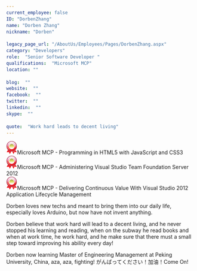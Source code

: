 ```yaml
---
current_employee: false
ID: "DorbenZhang"
name: "Dorben Zhang"
nickname: "Dorben"

legacy_page_url: "/AboutUs/Employees/Pages/DorbenZhang.aspx"
category: "Developers"
role:  "Senior Software Developer "
qualifications:  "Microsoft MCP"
location: ""

blog:  ""
website:  ""
facebook:  ""
twitter:  ""
linkedin:  ""
skype:  ""

quote:  "Work hard leads to decent living"
---
```


![MCPicon.png](./Images/Bio/MCPicon.png)Microsoft MCP - Programming in HTML5 with JavaScript and CSS3  
![MCPicon.png](./Images/Bio/MCPicon.png)Microsoft MCP - Administering Visual Studio Team Foundation Server 2012  
![MCPicon.png](./Images/Bio/MCPicon.png)Microsoft MCP - Delivering Continuous Value With Visual Studio 2012 Application Lifecycle Management  

Dorben loves new techs and meant to bring them into our daily life, especially loves Arduino, but now have not invent anything.

Dorben believe that work hard will lead to a decent living, and he never stopped his learning and reading, when on the subway he read books and when at work time, he work hard, and he make sure that there must a small step toward improving his ability every day!

Dorben now learning Master of Engineering Management at Peking University, China, aza, aza, fighting! がんばってください！加油！Come On!